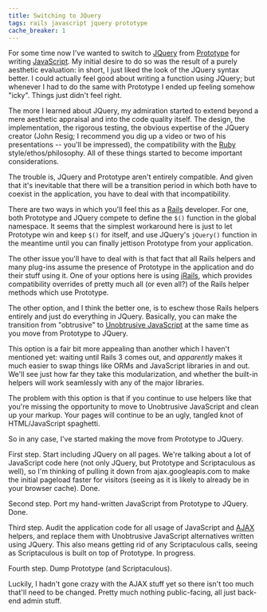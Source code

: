 ```yaml
---
title: Switching to JQuery
tags: rails javascript jquery prototype
cache_breaker: 1
---
```


For some time now I've wanted to switch to [JQuery](/wiki/JQuery) from [Prototype](/wiki/Prototype) for writing [JavaScript](/wiki/JavaScript). My initial desire to do so was the result of a purely aesthetic evaluation: in short, I just liked the look of the JQuery syntax better. I could actually feel good about writing a function using JQuery; but whenever I had to do the same with Prototype I ended up feeling somehow "icky". Things just didn't feel right.

The more I learned about JQuery, my admiration started to extend beyond a mere aesthetic appraisal and into the code quality itself. The design, the implementation, the rigorous testing, the obvious expertise of the JQuery creator (John Resig; I recommend you dig up a video or two of his presentations -- you'll be impressed), the compatibility with the [Ruby](/wiki/Ruby) style/ethos/philosophy. All of these things started to become important considerations.

The trouble is, JQuery and Prototype aren't entirely compatible. And given that it's inevitable that there will be a transition period in which both have to coexist in the application, you have to deal with that incompatibility.

There are two ways in which you'll feel this as a [Rails](/wiki/Rails) developer. For one, both Prototype and JQuery compete to define the `$()` function in the global namespace. It seems that the simplest workaround here is just to let Prototype win and keep `$()` for itself, and use JQuery's `jQuery()` function in the meantime until you can finally jettison Prototype from your application.

The other issue you'll have to deal with is that fact that all Rails helpers and many plug-ins assume the presence of Prototype in the application and do their stuff using it. One of your options here is using [jRails](/wiki/jRails), which provides compatibility overrides of pretty much all (or even all?) of the Rails helper methods which use Prototype.

The other option, and I think the better one, is to eschew those Rails helpers entirely and just do everything in JQuery. Basically, you can make the transition from "obtrusive" to [Unobtrusive JavaScript](/wiki/Unobtrusive_JavaScript) at the same time as you move from Prototype to JQuery.

This option is a fair bit more appealing than another which I haven't mentioned yet: waiting until Rails 3 comes out, and *apparently* makes it much easier to swap things like ORMs and JavaScript libraries in and out. We'll see just how far they take this modularization, and whether the built-in helpers will work seamlessly with any of the major libraries.

The problem with this option is that if you continue to use helpers like that you're missing the opportunity to move to Unobtrusive JavaScript and clean up your markup. Your pages will continue to be an ugly, tangled knot of HTML/JavaScript spaghetti.

So in any case, I've started making the move from Prototype to JQuery.

First step. Start including JQuery on all pages. We're talking about a lot of JavaScript code here (not only JQuery, but Prototype and Scriptaculous as well), so I'm thinking of pulling it down from ajax.googleapis.com to make the initial pageload faster for visitors (seeing as it is likely to already be in your browser cache). Done.

Second step. Port my hand-written JavaScript from Prototype to JQuery. Done.

Third step. Audit the application code for all usage of JavaScript and [AJAX](/wiki/AJAX) helpers, and replace them with Unobtrusive JavaScript alternatives written using JQuery. This also means getting rid of any Scriptaculous calls, seeing as Scriptaculous is built on top of Prototype. In progress.

Fourth step. Dump Prototype (and Scriptaculous).

Luckily, I hadn't gone crazy with the AJAX stuff yet so there isn't too much that'll need to be changed. Pretty much nothing public-facing, all just back-end admin stuff.
